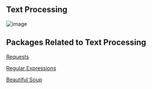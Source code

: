 ## Text Processing

![image](https://user-images.githubusercontent.com/23666146/119306179-a9476000-bc1e-11eb-8532-0488c3282838.png)

## Packages Related to Text Processing
[Requests](http://docs.python-requests.org/en/master/user/quickstart/#make-a-request)

[Regular Expressions](https://docs.python.org/3/library/re.html)

[Beautiful Soup](https://www.crummy.com/software/BeautifulSoup/bs4/doc/)

